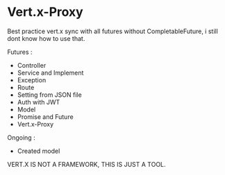 # Vert.x-Proxy
Best practice vert.x sync with all futures without CompletableFuture, i still dont know how to use that.

Futures :
- Controller
- Service and Implement
- Exception
- Route
- Setting from JSON file
- Auth with JWT
- Model
- Promise and Future
- Vert.x-Proxy

Ongoing :
- Created model

VERT.X IS NOT A FRAMEWORK, THIS IS JUST A TOOL.
